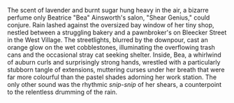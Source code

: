 The scent of lavender and burnt sugar hung heavy in the air, a bizarre perfume only Beatrice "Bea" Ainsworth's salon, "Shear Genius," could conjure.  Rain lashed against the oversized bay window of her tiny shop, nestled between a struggling bakery and a pawnbroker's on Bleecker Street in the West Village.  The streetlights, blurred by the downpour, cast an orange glow on the wet cobblestones, illuminating the overflowing trash cans and the occasional stray cat seeking shelter. Inside, Bea, a whirlwind of auburn curls and surprisingly strong hands, wrestled with a particularly stubborn tangle of extensions, muttering curses under her breath that were far more colourful than the pastel shades adorning her work station.  The only other sound was the rhythmic *snip-snip* of her shears, a counterpoint to the relentless drumming of the rain.
